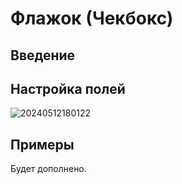 # Флажок (Чекбокс)

## Введение

## Настройка полей

![20240512180122](https://static-docs.nocobase.com/20240512180122.png)

## Примеры

Будет дополнено.